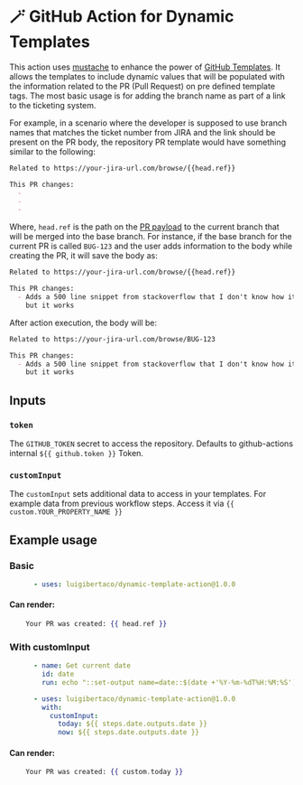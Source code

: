 # 🪄 GitHub Action for Dynamic Templates

This action uses [mustache](https://mustache.github.io/) to enhance the power
of [GitHub Templates](https://docs.github.com/en/communities/using-templates-to-encourage-useful-issues-and-pull-requests/creating-a-pull-request-template-for-your-repository).
It allows the templates to include dynamic values that will be populated with
the information related to the PR (Pull Request) on pre defined template tags.
The most basic usage is for adding the branch name as part of a link to the
ticketing system.

For example, in a scenario where the developer is supposed to use branch names
that matches the ticket number from JIRA and the link should be present on the
PR body, the repository PR template would have something similar to the
following:

```markdown
Related to https://your-jira-url.com/browse/{{head.ref}}

This PR changes:
  - 
  - 
  - 
```

Where, `head.ref` is the path on the [PR payload](https://docs.github.com/en/rest/reference/pulls#get-a-pull-request)
to the current branch that will be merged into the base branch. For instance,
if the base branch for the current PR is called `BUG-123` and the user adds
information to the body while creating the PR, it will save the body as:

```markdown
Related to https://your-jira-url.com/browse/{{head.ref}}

This PR changes:
  - Adds a 500 line snippet from stackoverflow that I don't know how it works,
    but it works
```

After action execution, the body will be:

```markdown
Related to https://your-jira-url.com/browse/BUG-123

This PR changes:
  - Adds a 500 line snippet from stackoverflow that I don't know how it works,
    but it works
```

## Inputs

### `token`

The `GITHUB_TOKEN` secret to access the repository. Defaults to github-actions internal `${{ github.token }}` Token.

### `customInput`

The `customInput` sets additional data to access in your templates. For example data from previous workflow steps. Access it via `{{ custom.YOUR_PROPERTY_NAME }}`


## Example usage

### Basic

```yaml
      - uses: luigibertaco/dynamic-template-action@1.0.0
```
#### Can render:
```handlebars
    Your PR was created: {{ head.ref }}
```

### With customInput

```yaml
      - name: Get current date
        id: date
        run: echo "::set-output name=date::$(date +'%Y-%m-%dT%H:%M:%S')"

      - uses: luigibertaco/dynamic-template-action@1.0.0
        with:
          customInput: 
            today: ${{ steps.date.outputs.date }}
            now: ${{ steps.date.outputs.date }}
```
#### Can render:
```handlebars
    Your PR was created: {{ custom.today }}
```
